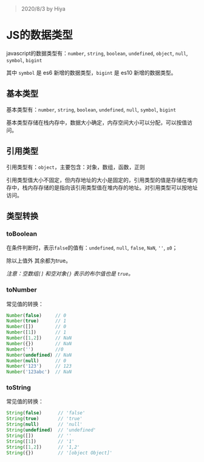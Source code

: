 > 2020/8/3 by Hiya

# JS的数据类型

javascript的数据类型有：`number`, `string`, `boolean`, `undefined`, `object`, `null`, `symbol`, `bigint`

其中 `symbol` 是 es6 新增的数据类型，`bigint` 是 es10 新增的数据类型。

## 基本类型

基本类型有：`number`, `string`, `boolean`, `undefined`, `null`, `symbol`, `bigint`

基本类型存储在栈内存中，数据大小确定，内存空间大小可以分配，可以按值访问。

## 引用类型

引用类型有：`object`，主要包含：对象，数组，函数，正则

引用类型值大小不固定，但内存地址的大小是固定的，引用类型的值是存储在堆内存中，栈内存存储的是指向该引用类型值在堆内存的地址。对引用类型可以按地址访问。

## 类型转换

### toBoolean

在条件判断时，表示`false`的值有：`undefined`, `null`, `false`, `NaN`, `''`, `±0`；

除以上值外 其余都为true。

*注意：空数组`[]` 和空对象`{}` 表示的布尔值也是 `true`。*

### toNumber

常见值的转换：

```js
Number(false)     // 0
Number(true)      // 1
Number([])        // 0
Number([1])       // 1
Number([1,2])     // NaN
Number({})        // NaN
Number('')        //0
Number(undefined) // NaN
Number(null)      // 0
Number('123')     // 123
Number('123abc')  // NaN
```

### toString

常见值的转换：

```js
String(false)      // 'false'
String(true)       // 'true'
String(null)       // 'null'
String(undefined)  // 'undefined'
String([])         // ''
String([1])        // '1'
String([1,2])      // '1,2'
String({})         // '[object Object]'
```